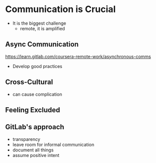 # Communication is Crucial
- It is the biggest challenge
  - remote, it is amplified

## Async Communication 
https://learn.gitlab.com/coursera-remote-work/asynchronous-comms
- Develop good practices

## Cross-Cultural
- can cause complication

## Feeling Excluded

## GitLab's approach
- transparency
- leave room for informal communication
- document all things
- assume positive intent


